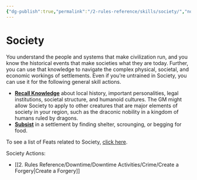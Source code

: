 ```yaml
---
{"dg-publish":true,"permalink":"/2-rules-reference/skills/society/","noteIcon":""}
---
```


# Society

You understand the people and systems that make civilization run, and you know the historical events that make societies what they are today. Further, you can use that knowledge to navigate the complex physical, societal, and economic workings of settlements. Even if you’re untrained in Society, you can use it for the following general skill actions.

-   **[Recall Knowledge](https://2e.aonprd.com/Skills.aspx?ID=5&General=true)** about local history, important personalities, legal institutions, societal structure, and humanoid cultures. The GM might allow Society to apply to other creatures that are major elements of society in your region, such as the draconic nobility in a kingdom of humans ruled by dragons.
-   **[Subsist](https://2e.aonprd.com/Skills.aspx?ID=6&General=true)** in a settlement by finding shelter, scrounging, or begging for food.

To see a list of Feats related to Society, [click here](https://2e.aonprd.com/Feats.aspx?Traits=144&Skill=Society).

Society Actions:
- [[2. Rules Reference/Downtime/Downtime Activities/Crime/Create a Forgery\|Create a Forgery]] 